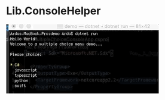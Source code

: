 # Lib.ConsoleHelper


![Menu](https://github.com/ardacetinkaya/Lib.ConsoleHelper/blob/master/images/menu.gif)
